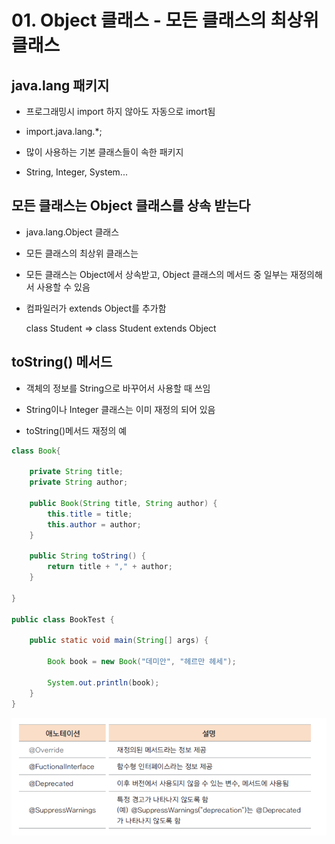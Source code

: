 # 01. Object 클래스 - 모든 클래스의 최상위 클래스


## java.lang 패키지

- 프로그래밍시 import 하지 않아도 자동으로 imort됨

- import.java.lang.*;

- 많이 사용하는 기본 클래스들이 속한 패키지

- String, Integer, System...


## 모든 클래스는 Object 클래스를 상속 받는다

- java.lang.Object 클래스

- 모든 클래스의 최상위 클래스는

- 모든 클래스는 Object에서 상속받고, Object 클래스의 메서드 중 일부는 재정의해서 사용할 수 있음

- 컴파일러가 extends Object를 추가함 
  
  class Student => class Student extends Object

## toString() 메서드

- 객체의 정보를 String으로 바꾸어서 사용할 때 쓰임

- String이나 Integer 클래스는 이미 재정의 되어 있음

- toString()메서드 재정의 예

```java
class Book{
	
	private String title;
	private String author;
	
	public Book(String title, String author) {
		this.title = title;
		this.author = author;
	}
	
	public String toString() {
		return title + "," + author;
	}
	
}

public class BookTest {

	public static void main(String[] args) {

		Book book = new Book("데미안", "헤르만 헤세");
		
		System.out.println(book);
	}
}
```

![sdf](../../2.%20객체%20지향%20핵심/img/annotation.png)
